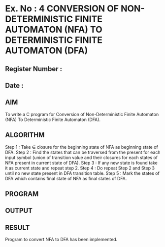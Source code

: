 # Ex. No : 4	CONVERSION OF NON-DETERMINISTIC FINITE AUTOMATON (NFA) TO DETERMINISTIC FINITE AUTOMATON (DFA)
## Register Number :
## Date : 

## AIM   
To write a C program for Conversion of Non-Deterministic Finite Automaton (NFA) To Deterministic Finite Automaton (DFA).
## ALGORITHM
Step 1 : Take ∈ closure for the beginning state of NFA as beginning state of DFA. 
Step 2 : Find the states that can be traversed from the present for each input symbol (union of transition value and their closures for each states of NFA present in current state of DFA). 
Step 3 : If any new state is found take it as current state and repeat step 2. 
Step 4 : Do repeat Step 2 and Step 3 until no new state present in DFA transition table. 
Step 5 : Mark the states of DFA which contains final state of NFA as final states of DFA.
## PROGRAM


## OUTPUT 

## RESULT
Program to convert NFA to DFA has been implemented.
